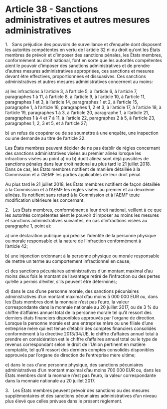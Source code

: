 # Article 38 - Sanctions administratives et autres mesures administratives


1.   Sans préjudice des pouvoirs de surveillance et d’enquête dont disposent les autorités compétentes en vertu de l’article 32 ni du droit qu’ont les États membres de prévoir et d’imposer des sanctions pénales, les États membres, conformément au droit national, font en sorte que les autorités compétentes aient le pouvoir d’imposer des sanctions administratives et de prendre d’autres mesures administratives appropriées, ces sanctions et mesures devant être effectives, proportionnées et dissuasives. Ces sanctions administratives et autres mesures administratives concernent au moins:

a) les infractions à l’article 3, à l’article 5, à l’article 6, à l’article 7, paragraphes 1 à 11, à l’article 8, à l’article 9, à l’article 10, à l’article 11, paragraphes 1 et 3, à l’article 14, paragraphes 1 et 2, à l’article 15, paragraphe 1, à l’article 16, paragraphes 1, 2 et 3, à l’article 17, à l’article 18, à l’article 19, paragraphes 1 à 3, à l’article 20, paragraphe 1, à l’article 21, paragraphes 1 à 4 et 7 à 11, à l’article 22, paragraphes 2 à 5, à l’article 23, paragraphes 1, 2, 3 et 5, et à l’article 27;

b) un refus de coopérer ou de se soumettre à une enquête, une inspection ou une demande au titre de l’article 32.

Les États membres peuvent décider de ne pas établir de règles concernant des sanctions administratives visées au premier alinéa lorsque les infractions visées au point a) ou b) dudit alinéa sont déjà passibles de sanctions pénales dans leur droit national au plus tard le 21 juillet 2018. Dans ce cas, les États membres notifient de manière détaillée à la Commission et à l’AEMF les parties applicables de leur droit pénal.

Au plus tard le 21 juillet 2018, les États membres notifient de façon détaillée à la Commission et à l’AEMF les règles visées au premier et au deuxième alinéas. Ils notifient sans retard à la Commission et à l’AEMF toute modification ultérieure les concernant.

2.   Les États membres, conformément à leur droit national, veillent à ce que les autorités compétentes aient le pouvoir d’imposer au moins les mesures et sanctions administratives suivantes, en cas d’infractions visées au paragraphe 1, point a):

a) une déclaration publique qui précise l’identité de la personne physique ou morale responsable et la nature de l’infraction conformément à l’article 42;

b) une injonction ordonnant à la personne physique ou morale responsable de mettre un terme au comportement infractionnel en cause;

c) des sanctions pécuniaires administratives d’un montant maximal d’au moins deux fois le montant de l’avantage retiré de l’infraction ou des pertes qu’elle a permis d’éviter, s’ils peuvent être déterminés;

d) dans le cas d’une personne morale, des sanctions pécuniaires administratives d’un montant maximal d’au moins 5 000 000 EUR ou, dans les États membres dont la monnaie n’est pas l’euro, la valeur correspondante dans la monnaie nationale au 20 juillet 2017, ou de 3 % du chiffre d’affaires annuel total de la personne morale tel qu’il ressort des derniers états financiers disponibles approuvés par l’organe de direction. Lorsque la personne morale est une entreprise mère ou une filiale d’une entreprise mère qui est tenue d’établir des comptes financiers consolidés conformément à la directive 2013/34/UE, le chiffre d’affaires annuel total à prendre en considération est le chiffre d’affaires annuel total ou le type de revenus correspondant selon le droit de l’Union pertinent en matière comptable, tel qu’il ressort des derniers comptes consolidés disponibles approuvés par l’organe de direction de l’entreprise mère ultime;

e) dans le cas d’une personne physique, des sanctions pécuniaires administratives d’un montant maximal d’au moins 700 000 EUR ou, dans les États membres dont la monnaie n’est pas l’euro, la valeur correspondante dans la monnaie nationale au 20 juillet 2017.

3.   Les États membres peuvent prévoir des sanctions ou des mesures supplémentaires et des sanctions pécuniaires administratives d’un niveau plus élevé que celles prévues dans le présent règlement.
